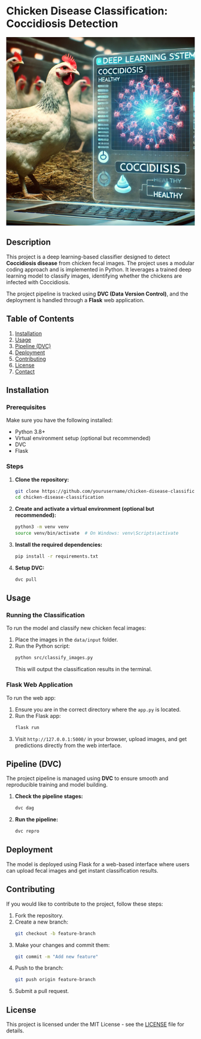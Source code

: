 # Chicken Disease Classification: Coccidiosis Detection

![project image](image/chicken.webp)

## Description
This project is a deep learning-based classifier designed to detect **Coccidiosis disease** from chicken fecal images. The project uses a modular coding approach and is implemented in Python. It leverages a trained deep learning model to classify images, identifying whether the chickens are infected with Coccidiosis.

The project pipeline is tracked using **DVC (Data Version Control)**, and the deployment is handled through a **Flask** web application.

## Table of Contents
1. [Installation](#installation)
2. [Usage](#usage)
3. [Pipeline (DVC)](#pipeline-dvc)
4. [Deployment](#deployment)
5. [Contributing](#contributing)
6. [License](#license)
7. [Contact](#contact)

## Installation

### Prerequisites
Make sure you have the following installed:
- Python 3.8+
- Virtual environment setup (optional but recommended)
- DVC
- Flask

### Steps

1. **Clone the repository:**
   ```bash
   git clone https://github.com/yourusername/chicken-disease-classification.git
   cd chicken-disease-classification
   ```

2. **Create and activate a virtual environment (optional but recommended):**
   ```bash
   python3 -m venv venv
   source venv/bin/activate  # On Windows: venv\Scripts\activate
   ```

3. **Install the required dependencies:**
   ```bash
   pip install -r requirements.txt
   ```

4. **Setup DVC:**
   ```bash
   dvc pull
   ```

## Usage

### Running the Classification
To run the model and classify new chicken fecal images:

1. Place the images in the `data/input` folder.
2. Run the Python script:
   ```bash
   python src/classify_images.py
   ```
   This will output the classification results in the terminal.

### Flask Web Application
To run the web app:

1. Ensure you are in the correct directory where the `app.py` is located.
2. Run the Flask app:
   ```bash
   flask run
   ```
3. Visit `http://127.0.0.1:5000/` in your browser, upload images, and get predictions directly from the web interface.

## Pipeline (DVC)
The project pipeline is managed using **DVC** to ensure smooth and reproducible training and model building.

1. **Check the pipeline stages:**
   ```bash
   dvc dag
   ```
2. **Run the pipeline:**
   ```bash
   dvc repro
   ```

## Deployment
The model is deployed using Flask for a web-based interface where users can upload fecal images and get instant classification results.

## Contributing
If you would like to contribute to the project, follow these steps:

1. Fork the repository.
2. Create a new branch:
   ```bash
   git checkout -b feature-branch
   ```
3. Make your changes and commit them:
   ```bash
   git commit -m "Add new feature"
   ```
4. Push to the branch:
   ```bash
   git push origin feature-branch
   ```
5. Submit a pull request.

## License
This project is licensed under the MIT License - see the [LICENSE](LICENSE) file for details.

